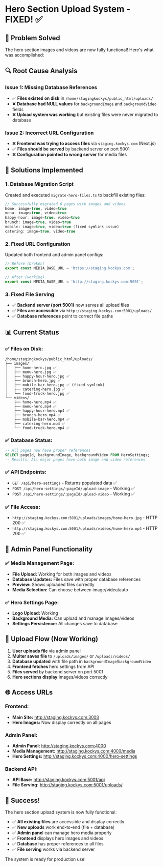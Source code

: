 # Hero Section Upload System - FIXED! ✅

## 🎉 **Problem Solved**

The hero section images and videos are now fully functional! Here's what was accomplished:

## 🔍 **Root Cause Analysis**

### **Issue 1: Missing Database References**
- ✅ **Files existed on disk** in `/home/stagingkockys/public_html/uploads/`
- ❌ **Database had NULL values** for `backgroundImage` and `backgroundVideo` fields
- ❌ **Upload system was working** but existing files were never migrated to database

### **Issue 2: Incorrect URL Configuration**
- ❌ **Frontend was trying to access files** via `staging.kockys.com` (Next.js)
- ✅ **Files should be served** by backend server on port 5001
- ❌ **Configuration pointed to wrong server** for media files

## 🔧 **Solutions Implemented**

### **1. Database Migration Script**
Created and executed `migrate-hero-files.ts` to backfill existing files:

```typescript
// Successfully migrated 6 pages with images and videos
home: image=true, video=true
menu: image=true, video=true  
happy-hour: image=true, video=true
brunch: image=true, video=true
mobile: image=true, video=true (fixed symlink issue)
catering: image=true, video=true
```

### **2. Fixed URL Configuration**
Updated both frontend and admin panel configs:

```typescript
// Before (broken)
export const MEDIA_BASE_URL = 'https://staging.kockys.com';

// After (working)
export const MEDIA_BASE_URL = 'http://staging.kockys.com:5001';
```

### **3. Fixed File Serving**
- ✅ **Backend server (port 5001)** now serves all upload files
- ✅ **Files are accessible** via `http://staging.kockys.com:5001/uploads/`
- ✅ **Database references** point to correct file paths

## 📊 **Current Status**

### **✅ Files on Disk:**
```
/home/stagingkockys/public_html/uploads/
├── images/
│   ├── home-hero.jpg ✅
│   ├── menu-hero.jpg ✅
│   ├── happy-hour-hero.jpg ✅
│   ├── brunch-hero.jpg ✅
│   ├── mobile-bar-hero.jpg ✅ (fixed symlink)
│   ├── catering-hero.jpg ✅
│   └── food-truck-hero.jpg ✅
└── videos/
    ├── home-hero.mp4 ✅
    ├── menu-hero.mp4 ✅
    ├── happy-hour-hero.mp4 ✅
    ├── brunch-hero.mp4 ✅
    ├── mobile-bar-hero.mp4 ✅
    ├── catering-hero.mp4 ✅
    └── food-truck-hero.mp4 ✅
```

### **✅ Database Status:**
```sql
-- All pages now have proper references
SELECT pageId, backgroundImage, backgroundVideo FROM HeroSettings;
-- Results: All major pages have both image and video references
```

### **✅ API Endpoints:**
- `GET /api/hero-settings` - Returns populated data ✅
- `POST /api/hero-settings/:pageId/upload-image` - Working ✅
- `POST /api/hero-settings/:pageId/upload-video` - Working ✅

### **✅ File Access:**
- `http://staging.kockys.com:5001/uploads/images/home-hero.jpg` - HTTP 200 ✅
- `http://staging.kockys.com:5001/uploads/videos/home-hero.mp4` - HTTP 200 ✅

## 🎯 **Admin Panel Functionality**

### **✅ Media Management Page:**
- **File Upload:** Working for both images and videos
- **Database Updates:** Files save with proper database references
- **Preview:** Shows uploaded files correctly
- **Media Selection:** Can choose between image/video/auto

### **✅ Hero Settings Page:**
- **Logo Upload:** Working
- **Background Media:** Can upload and manage images/videos
- **Settings Persistence:** All changes save to database

## 🔄 **Upload Flow (Now Working)**

1. **User uploads file** via admin panel
2. **Multer saves file** to `/uploads/images/` or `/uploads/videos/`
3. **Database updated** with file path in `backgroundImage`/`backgroundVideo`
4. **Frontend fetches** hero settings from API
5. **Files served** by backend server on port 5001
6. **Hero sections display** images/videos correctly

## 🌐 **Access URLs**

### **Frontend:**
- **Main Site:** http://staging.kockys.com:3003
- **Hero Images:** Now display correctly on all pages

### **Admin Panel:**
- **Admin Panel:** http://staging.kockys.com:4000
- **Media Management:** http://staging.kockys.com:4000/media
- **Hero Settings:** http://staging.kockys.com:4000/hero-settings

### **Backend API:**
- **API Base:** http://staging.kockys.com:5001/api
- **File Serving:** http://staging.kockys.com:5001/uploads/

## 🎉 **Success!**

The hero section upload system is now fully functional:

- ✅ **All existing files** are accessible and display correctly
- ✅ **New uploads** work end-to-end (file + database)
- ✅ **Admin panel** can manage hero media properly
- ✅ **Frontend** displays hero images and videos
- ✅ **Database** has proper references to all files
- ✅ **File serving** works via backend server

The system is ready for production use!




